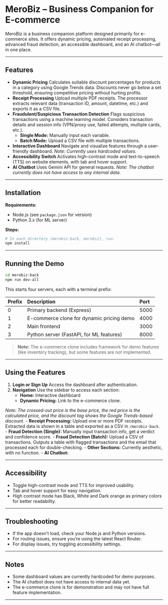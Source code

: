 
# MeroBiz – Business Companion for E-commerce

MeroBiz is a business companion platform designed primarily for e-commerce sites. It offers dynamic pricing, automated receipt processing, advanced fraud detection, an accessible dashboard, and an AI chatbot—all in one place.

---

## Features

- **Dynamic Pricing**
Calculates suitable discount percentages for products in a category using Google Trends data. Discounts never go below a set threshold, ensuring competitive pricing without hurting profits.
- **Receipt Processing**
Upload multiple PDF receipts. The processor extracts relevant data (transaction ID, amount, datetime, etc.) and exports it as a CSV file.
- **Fraudulent/Suspicious Transaction Detection**
Flags suspicious transactions using a machine learning model. Considers transaction details and session info (VPN/proxy use, failed attempts, multiple cards, etc.).
    - **Single Mode:** Manually input each variable.
    - **Batch Mode:** Upload a CSV file with multiple transactions.
- **Interactive Dashboard**
Navigate and visualize features through a user-friendly dashboard.
_Note: Currently uses hardcoded values._
- **Accessibility Switch**
Activates high-contrast mode and text-to-speech (TTS) on website elements, with tab and hover support.
- **AI Chatbot**
Uses Gemini API for general requests.
_Note: The chatbot currently does not have access to any internal data._

---

## Installation

**Requirements:**

- Node.js (see `package.json` for version)
- Python 3.x (for ML server)

**Steps:**

```bash
# In each directory (merobiz-back, merobiz), run:
npm install
```


---

## Running the Demo

```bash
cd merobiz-back
npm run dev-all
```

This starts four servers, each with a terminal prefix:


| Prefix | Description | Port |
| :-- | :-- | :-- |
| 0 | Primary backend (Express) | 5000 |
| 1 | E-commerce clone for dynamic pricing demo | 4000 |
| 2 | Main frontend | 3000 |
| 3 | Python server (FastAPI, for ML features) | 8000 |

> **Note:** The e-commerce clone includes framework for demo features (like inventory tracking), but some features are not implemented.

---

## Using the Features

1. **Login or Sign Up**
Access the dashboard after authentication.
2. **Navigation**
Use the sidebar to access each section:
    - **Home:** Interactive dashboard
    - **Dynamic Pricing:**
Link to the e-commerce clone.

_Note: The crossed-out price is the base price, the red price is the calculated price, and the discount tag shows the Google Trends-based discount._
    - **Receipt Processing:**
Upload one or more PDF receipts. Extracted data is shown in a table and exported as a CSV in `/merobiz-back`.
    - **Fraud Detection (Single):**
Manually input transaction info, get a verdict and confidence score.
    - **Fraud Detection (Batch):**
Upload a CSV of transactions. Outputs a table with flagged transactions and the email that processed each for double-checking.
    - **Other Sections:**
Currently aesthetic, with no function.
    - **AI Chatbot:**

---

## Accessibility

- Toggle high-contrast mode and TTS for improved usability.
- Tab and hover support for easy navigation.
- High contrast mode has Black, White and Dark orange as primary colors for better readability.

---

## Troubleshooting

- If the app doesn’t load, check your Node.js and Python versions.
- For routing issues, ensure you’re using the latest React Router.
- For display issues, try toggling accessibility settings.

---

## Notes

- Some dashboard values are currently hardcoded for demo purposes.
- The AI chatbot does not have access to internal data yet.
- The e-commerce clone is for demonstration and may not have full feature implementation.

---